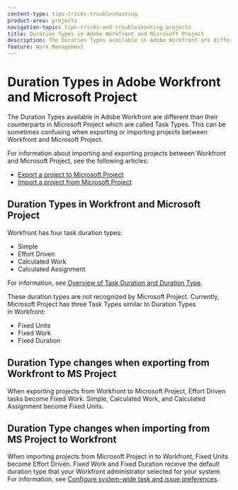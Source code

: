 ```yaml
---
content-type: tips-tricks-troubleshooting
product-area: projects
navigation-topic: tips-tricks-and-troubleshooting-projects
title: Duration Types in Adobe Workfront and Microsoft Project
description: The Duration Types available in Adobe Workfront are different than their counterparts in Microsoft Project which are called Task Types. This can be sometimes confusing when exporting or importing projects between Workfront and Microsoft Project.
feature: Work Management
---
```


# Duration Types in Adobe Workfront and Microsoft Project

The Duration Types available in Adobe Workfront are different than their counterparts in Microsoft Project which are called Task&nbsp;Types. This can be sometimes confusing when exporting or importing projects between Workfront and Microsoft Project.

For information about importing and exporting projects between&nbsp;Workfront and Microsoft Project, see the following articles:

* [Export a project to Microsoft Project](../../../manage-work/projects/manage-projects/export-project-to-ms-project.md) 
* [Import a project from Microsoft Project](../../../manage-work/projects/create-projects/import-project-from-ms-project.md)

## Duration Types in&nbsp;Workfront and Microsoft Project

Workfront has four task duration types:

* Simple
* Effort Driven
* Calculated Work
* Calculated Assignment

For information, see [Overview of Task Duration and Duration Type](../../../manage-work/tasks/taskdurtn/task-duration-and-duration-type.md).

These duration types are not recognized by Microsoft Project. Currently, Microsoft Project has three Task Types similar to Duration Types in&nbsp;Workfront:

* Fixed Units
* Fixed Work
* Fixed Duration

## Duration&nbsp;Type changes when exporting from Workfront to&nbsp;MS&nbsp;Project

When exporting projects from Workfront to Microsoft Project, Effort Driven tasks become Fixed Work. Simple, Calculated Work, and Calculated Assignment become Fixed Units.

## Duration Type changes when importing from MS&nbsp;Project to Workfront

When importing projects from Microsoft Project in to Workfront, Fixed Units become Effort Driven. Fixed Work and Fixed Duration receive the default duration type that your Workfront administrator selected for your system. For information, see [Configure system-wide task and issue preferences](../../../administration-and-setup/set-up-workfront/configure-system-defaults/set-task-issue-preferences.md).

<!--
<note type="warning">
When a task has Calculated Work as the Duration Type and the default Duration Type in Setup is set as Calculated Assignment, then MS Project assignment allocations will be lost during the import.
<MadCap:conditionalText data-mc-conditions="QuicksilverOrClassic.Draft mode">
(drafting this because it is misleading)
</MadCap:conditionalText>
</note>
-->
